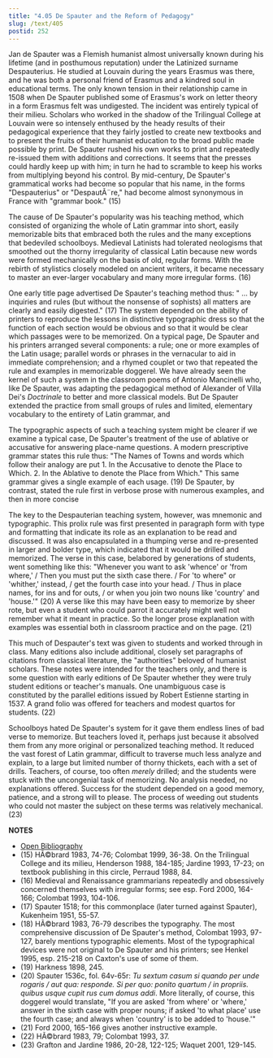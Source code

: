```yaml
---
title: "4.05 De Spauter and the Reform of Pedagogy"
slug: /text/405
postid: 252
---
```

Jan de Spauter was a Flemish humanist almost universally known during his lifetime (and in posthumous reputation) under the Latinized surname Despauterius. He studied at Louvain during the years Erasmus was there, and he was both a personal friend of Erasmus and a kindred soul in educational terms. The only known tension in their relationship came in 1508 when De Spauter published some of Erasmus's work on letter theory in a form Erasmus felt was undigested. The incident was entirely typical of their milieu. Scholars who worked in the shadow of the Trilingual College at Louvain were so intensely enthused by the heady results of their pedagogical experience that they fairly jostled to create new textbooks and to present the fruits of their humanist education to the broad public made possible by print. De Spauter rushed his own works to print and repeatedly re-issued them with additions and corrections. It seems that the presses could hardly keep up with him; in turn he had to scramble to keep his works from multiplying beyond his control. By mid-century, De Spauter's grammatical works had become so popular that his name, in the forms "Despauterius" or "DespautÃ¨re," had become almost synonymous in France with "grammar book." (15)

The cause of De Spauter's popularity was his teaching method, which consisted of organizing the whole of Latin grammar into short, easily memorizable bits that embraced both the rules and the many exceptions that bedeviled schoolboys. Medieval Latinists had tolerated neologisms that smoothed out the thorny irregularity of classical Latin because new words were formed mechanically on the basis of old, regular forms. With the rebirth of stylistics closely modeled on ancient writers, it became necessary to master an ever-larger vocabulary and many more irregular forms. (16)

One early title page advertised De Spauter's teaching method thus: " ... by inquiries and rules (but without the nonsense of sophists) all matters are clearly and easily digested." (17) The system depended on the ability of printers to reproduce the lessons in distinctive typographic dress so that the function of each section would be obvious and so that it would be clear which passages were to be memorized. On a typical page, De Spauter and his printers arranged several components: a rule; one or more examples of the Latin usage; parallel words or phrases in the vernacular to aid in immediate comprehension; and a rhymed couplet or two that repeated the rule and examples in memorizable doggerel. We have already seen the kernel of such a system in the classroom poems of Antonio Mancinelli who, like De Spauter, was adapting the pedagogical method of Alexander of Villa Dei's *Doctrinale* to better and more classical models. But De Spauter extended the practice from small groups of rules and limited, elementary vocabulary to the entirety of Latin grammar, and

The typographic aspects of such a teaching system might be clearer if we examine a typical case, De Spauter's treatment of the use of ablative or accusative for answering place-name questions. A modern prescriptive grammar states this rule thus: "The Names of Towns and words which follow their analogy are put 1. In the Accusative to denote the Place to Which. 2. In the Ablative to denote the Place from Which." This same grammar gives a single example of each usage. (19) De Spauter, by contrast, stated the rule first in verbose prose with numerous examples, and then in more concise

The key to the Despauterian teaching system, however, was mnemonic and typographic. This prolix rule was first presented in paragraph form with type and formatting that indicate its role as an explanation to be read and discussed. It was also encapsulated in a thumping verse and re-presented in larger and bolder type, which indicated that it would be drilled and memorized. The verse in this case, belabored by generations of students, went something like this: "Whenever you want to ask 'whence' or 'from where,' / Then you must put the sixth case there. / For 'to where" or 'whither,' instead, / get the fourth case into your head. / Thus in place names, for ins and for outs, / or when you join two nouns like 'country' and 'house.'" (20) A verse like this may have been easy to memorize by sheer rote, but even a student who could parrot it accurately might well not remember what it meant in practice. So the longer prose explanation with examples was essential both in classroom practice and on the page. (21)

This much of Despauter's text was given to students and worked through in class. Many editions also include additional, closely set paragraphs of citations from classical literature, the "authorities" beloved of humanist scholars. These notes were intended for the teachers only, and there is some question with early editions of De Spauter whether they were truly student editions or teacher's manuals. One unambiguous case is constituted by the parallel editions issued by Robert Estienne starting in 1537. A grand folio was offered for teachers and modest quartos for students. (22)

Schoolboys hated De Spauter's system for it gave them endless lines of bad verse to memorize. But teachers loved it, perhaps just because it absolved them from any more original or personalized teaching method. It reduced the vast forest of Latin grammar, difficult to traverse much less analyze and explain, to a large but limited number of thorny thickets, each with a set of drills. Teachers, of course, too often *merely* drilled; and the students were stuck with the uncongenial task of memorizing. No analysis needed, no explanations offered. Success for the student depended on a good memory, patience, and a strong will to please. The process of weeding out students who could not master the subject on these terms was relatively mechanical. (23)

**NOTES**
* [Open Bibliography](/bibliography.pdf)
* (15) HÃ©brard 1983, 74-76; Colombat 1999, 36-38. On the Trilingual College and its milieu, Henderson 1988, 184-185; Jardine 1993, 17-23; on textbook publishing in this circle, Perraud 1988, 84.
* (16) Medieval and Renaissance grammarians repeatedly and obsessively concerned themselves with irregular forms; see esp. Ford 2000, 164-166; Colombat 1993, 104-106.
* (17) Spauter 1518; for this commonplace (later turned against Spauter), Kukenheim 1951, 55-57.
* (18) HÃ©brard 1983, 76-79 describes the typography. The most comprehensive discussion of De Spauter's method, Colombat 1993, 97-127, barely mentions typographic elements. Most of the typographical devices were not original to De Spauter and his printers; see Henkel 1995, esp. 215-218 on Caxton's use of some of them.
* (19) Harkness 1898, 245.
* (20) Spauter 1536c, fol. 64v-65r: *Tu sextum casum si quando per unde rogaris / aut qua: responde. Si per quo: ponito quartum / in propriis. quibus usque cupit rus cum domus addi*. More literally, of course, this doggerel would translate, "If you are asked 'from where' or 'where,' answer in the sixth case with proper nouns; if asked 'to what place' use the fourth case; and always when 'country' is to be added to 'house.'"
* (21) Ford 2000, 165-166 gives another instructive example.
* (22) HÃ©brard 1983, 79; Colombat 1993, 37.
* (23) Grafton and Jardine 1986, 20-28, 122-125; Waquet 2001, 129-145.
